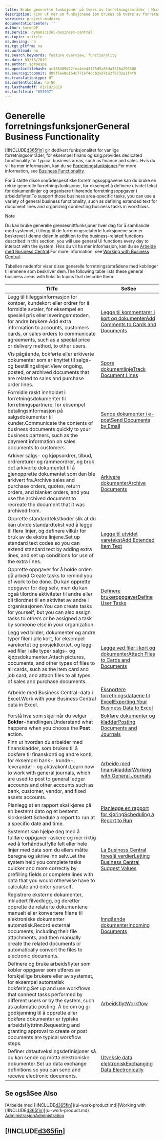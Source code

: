 ```yaml
---
title: Bruke generelle funksjoner på tvers av forretningsområder | Microsoft-dokumentasjon
description: Finn ut mer om funksjonene som brukes på tvers av forretningsområder i Business Central.
services: project-madeira
documentationcenter: ''
author: SorenGP
ms.service: dynamics365-business-central
ms.topic: article
ms.devlang: na
ms.tgt_pltfrm: na
ms.workload: na
ms.search.keywords: feature overview, functionality
ms.date: 03/13/2019
ms.author: sgroespe
ms.openlocfilehash: ac385409d72fea4ee43f7549a86da3516a299608
ms.sourcegitcommit: d09f5ee0e164c7716f4ccb2ed71e2f9732a1f4f9
ms.translationtype: HT
ms.contentlocale: nb-NO
ms.lasthandoff: 03/19/2019
ms.locfileid: "853097"
---
```

# <a name="general-business-functionality"></a><span data-ttu-id="e28b6-103">Generelle forretningsfunksjoner</span><span class="sxs-lookup"><span data-stu-id="e28b6-103">General Business Functionality</span></span>
[!INCLUDE[d365fin](includes/d365fin_md.md)] <span data-ttu-id="e28b6-104">gir dedikert funksjonalitet for vanlige forretningsområder, for eksempel finans og salg.</span><span class="sxs-lookup"><span data-stu-id="e28b6-104">provides dedicated functionality for typical business areas, such as finance and sales.</span></span> <span data-ttu-id="e28b6-105">Hvis du vil ha mer informasjon, kan du se [Forretningsfunksjoner](across-business-functionality.md).</span><span class="sxs-lookup"><span data-stu-id="e28b6-105">For more information, see [Business Functionality](across-business-functionality.md).</span></span>

<span data-ttu-id="e28b6-106">For å støtte disse områdespesifikke forretningsoppgavene kan du bruke en rekke generelle forretningsfunksjoner, for eksempel å definere utvidet tekst for dokumentlinjer og organisere tilhørende forretningsoppgaver i arbeidsflyter.</span><span class="sxs-lookup"><span data-stu-id="e28b6-106">To support those business area-specific tasks, you can use a variety of general business functionality, such as defining extended text for document lines and organizing connecting business tasks in workflows.</span></span>

> [!NOTE]
> <span data-ttu-id="e28b6-107">Du kan bruke generelle grensesnittfunksjoner hver dag for å samhandle med systemet, i tillegg til de forretningsrelaterte funksjonene som er beskrevet i denne delen.</span><span class="sxs-lookup"><span data-stu-id="e28b6-107">In addition to the business-related functions described in this section, you will use general UI functions every day to interact with the system.</span></span> <span data-ttu-id="e28b6-108">Hvis du vil ha mer informasjon, kan du se [Arbeide med Business Central](ui-work-product.md).</span><span class="sxs-lookup"><span data-stu-id="e28b6-108">For more information, see [Working with Business Central](ui-work-product.md).</span></span>

<span data-ttu-id="e28b6-109">Tabellen nedenfor viser disse generelle forretningsområdene med koblinger til emnene som beskriver dem.</span><span class="sxs-lookup"><span data-stu-id="e28b6-109">The following table lists these general business areas with links to topics that describe them.</span></span>

| <span data-ttu-id="e28b6-110">Til</span><span class="sxs-lookup"><span data-stu-id="e28b6-110">To</span></span> | <span data-ttu-id="e28b6-111">Se</span><span class="sxs-lookup"><span data-stu-id="e28b6-111">See</span></span> |
| --- | --- |
|<span data-ttu-id="e28b6-112">Legg til tilleggsinformasjon for kontoer, kundekort eller ordrer for å formidle avtaler, for eksempel en spesiell pris eller leveringsmetoden, for andre brukere.</span><span class="sxs-lookup"><span data-stu-id="e28b6-112">Add extra information to accounts, customers cards, or sales orders to communicate agreements, such as a special price or delivery method, to other users.</span></span>|[<span data-ttu-id="e28b6-113">Legge til kommentarer i kort og dokumenter</span><span class="sxs-lookup"><span data-stu-id="e28b6-113">Add Comments to Cards and Documents</span></span>](across-how-use-comments.md)|
|<span data-ttu-id="e28b6-114">Vis pågående, bokførte eller arkiverte dokumenter som er knyttet til salgs- og bestillingslinjer.</span><span class="sxs-lookup"><span data-stu-id="e28b6-114">View ongoing, posted, or archived documents that are related to sales and purchase order lines.</span></span>|[<span data-ttu-id="e28b6-115">Spore dokumentlinje</span><span class="sxs-lookup"><span data-stu-id="e28b6-115">Track Document Lines</span></span>](across-how-to-track-document-lines.md)|
| <span data-ttu-id="e28b6-116">Formidle raskt innholdet i forretningsdokumenter til forretningspartnere, for eksempel betalingsinformasjon på salgsdokumenter til kunder.</span><span class="sxs-lookup"><span data-stu-id="e28b6-116">Communicate the contents of business documents quickly to your business partners, such as the payment information on sales documents to customers.</span></span> |[<span data-ttu-id="e28b6-117">Sende dokumenter i e-post</span><span class="sxs-lookup"><span data-stu-id="e28b6-117">Send Documents by Email</span></span>](ui-how-send-documents-email.md) |
|<span data-ttu-id="e28b6-118">Arkiver salgs- og kjøpsordrer, tilbud, ordrereturer og rammeordrer, og bruk det arkiverte dokumentet til å gjenopprette dokumentet som den ble arkivert fra.</span><span class="sxs-lookup"><span data-stu-id="e28b6-118">Archive sales and purchase orders, quotes, return orders, and blanket orders, and you use the archived document to recreate the document that it was archived from.</span></span>|[<span data-ttu-id="e28b6-119">Arkivere dokumenter</span><span class="sxs-lookup"><span data-stu-id="e28b6-119">Archive Documents</span></span>](across-how-to-archive-documents.md)|
| <span data-ttu-id="e28b6-120">Opprette standardtekstkoder slik at du kan utvide standardtekst ved å legge til flere linjer, og definere vilkår for bruk av de ekstra linjene.</span><span class="sxs-lookup"><span data-stu-id="e28b6-120">Set up standard text codes so you can extend standard text by adding extra lines, and set up conditions for use of the extra lines.</span></span> |[<span data-ttu-id="e28b6-121">Legge til utvidet varetekst</span><span class="sxs-lookup"><span data-stu-id="e28b6-121">Add Extended Item Text</span></span>](ui-how-define-ext-text.md) |
|<span data-ttu-id="e28b6-122">Opprette oppgaver for å holde orden på arbeid.</span><span class="sxs-lookup"><span data-stu-id="e28b6-122">Create tasks to remind you of work to be done.</span></span> <span data-ttu-id="e28b6-123">Du kan opprette oppgaver for deg selv, men du kan også tilordne aktiviteter til andre eller bli tilordnet til en aktivitet av andre i organisasjonen.</span><span class="sxs-lookup"><span data-stu-id="e28b6-123">You can create tasks for yourself, but you can also assign tasks to others or be assigned a task by someone else in your organization.</span></span>|[<span data-ttu-id="e28b6-124">Definere brukeroppgaver</span><span class="sxs-lookup"><span data-stu-id="e28b6-124">Define User Tasks</span></span>](across-user-tasks.md)|
|<span data-ttu-id="e28b6-125">Legg ved bilder, dokumenter og andre typer filer i alle kort, for eksempel varekortet og prosjektkortet, og legg ved filer i alle typer salgs- og kjøpsdokumenter.</span><span class="sxs-lookup"><span data-stu-id="e28b6-125">Attach pictures, documents, and other types of files to all cards, such as the item card and job card, and attach files to all types of sales and purchase documents.</span></span>|[<span data-ttu-id="e28b6-126">Legge ved filer i kort og dokumenter</span><span class="sxs-lookup"><span data-stu-id="e28b6-126">Attach Files to Cards and Documents</span></span>](across-attach-document-master-data.md)|
|<span data-ttu-id="e28b6-127">Arbeide med Business Central-data i Excel.</span><span class="sxs-lookup"><span data-stu-id="e28b6-127">Work with your Business Central data in Excel.</span></span>|[<span data-ttu-id="e28b6-128">Eksportere forretningsdataene til Excel</span><span class="sxs-lookup"><span data-stu-id="e28b6-128">Exporting Your Business Data to Excel</span></span>](about-export-data.md)|
|<span data-ttu-id="e28b6-129">Forstå hva som skjer når du velger **Bokfør**-handlingen.</span><span class="sxs-lookup"><span data-stu-id="e28b6-129">Understand what happens when you choose the **Post** action.</span></span>|[<span data-ttu-id="e28b6-130">Bokføre dokumenter og kladder</span><span class="sxs-lookup"><span data-stu-id="e28b6-130">Posting Documents and Journals</span></span>](ui-post-documents-journals.md)|
|<span data-ttu-id="e28b6-131">Finn ut hvordan du arbeider med finanskladder, som brukes til å bokføre til finanskonti og andre konti, for eksempel bank-, kunde-, leverandør- og aktivakonti.</span><span class="sxs-lookup"><span data-stu-id="e28b6-131">Learn how to work with general journals, which are used to post to general ledger accounts and other accounts such as bank, customer, vendor, and fixed assets accounts.</span></span> |[<span data-ttu-id="e28b6-132">Arbeide med finanskladder</span><span class="sxs-lookup"><span data-stu-id="e28b6-132">Working with General Journals</span></span>](ui-work-general-journals.md) |
| <span data-ttu-id="e28b6-133">Planlegg at en rapport skal kjøres på en bestemt dato og et bestemt klokkeslett.</span><span class="sxs-lookup"><span data-stu-id="e28b6-133">Schedule a report to run at a specific date and time.</span></span> |[<span data-ttu-id="e28b6-134">Planlegge en rapport for kjøring</span><span class="sxs-lookup"><span data-stu-id="e28b6-134">Scheduling a Report to Run</span></span>](ui-work-report.md#ScheduleReport) |
|<span data-ttu-id="e28b6-135">Systemet kan hjelpe deg med å fullføre oppgaver raskere og mer riktig ved å forhåndsutfylle felt eller hele linjer med data som du ellers måtte beregne og skrive inn selv.</span><span class="sxs-lookup"><span data-stu-id="e28b6-135">Let the system help you complete tasks quicker and more correctly by prefilling fields or complete lines with data that you would otherwise have to calculate and enter yourself.</span></span>|[<span data-ttu-id="e28b6-136">La Business Central foreslå verdier</span><span class="sxs-lookup"><span data-stu-id="e28b6-136">Letting Business Central Suggest Values</span></span>](ui-let-system-suggest-values.md)|
|<span data-ttu-id="e28b6-137">Registrere eksterne dokumenter, inkludert filvedlegg, og deretter opprette de relaterte dokumentene manuelt eller konvertere filene til elektroniske dokumenter automatisk.</span><span class="sxs-lookup"><span data-stu-id="e28b6-137">Record external documents, including their file attachments, and then manually create the related documents or automatically convert the files to electronic documents.</span></span>|[<span data-ttu-id="e28b6-138">Inngående dokumenter</span><span class="sxs-lookup"><span data-stu-id="e28b6-138">Incoming Documents</span></span>](across-income-documents.md)|
|<span data-ttu-id="e28b6-139">Definere og bruke arbeidsflyter som kobler oppgaver som utføres av forskjellige brukere eller av systemet, for eksempel automatisk bokføring.</span><span class="sxs-lookup"><span data-stu-id="e28b6-139">Set up and use workflows that connect tasks performed by different users or by the system, such as automatic posting.</span></span> <span data-ttu-id="e28b6-140">Å be om og gi godkjenning til å opprette eller bokføre dokumenter er typiske arbeidsflyttrinn.</span><span class="sxs-lookup"><span data-stu-id="e28b6-140">Requesting and granting approval to create or post documents are typical workflow steps.</span></span>|[<span data-ttu-id="e28b6-141">Arbeidsflyt</span><span class="sxs-lookup"><span data-stu-id="e28b6-141">Workflow</span></span>](across-workflow.md)|
| <span data-ttu-id="e28b6-142">Definer datautvekslingsdefinisjoner så du kan sende og motta elektroniske dokumenter.</span><span class="sxs-lookup"><span data-stu-id="e28b6-142">Set up data exchange definitions so you can send and receive electronic documents.</span></span> |[<span data-ttu-id="e28b6-143">Utveksle data elektronisk</span><span class="sxs-lookup"><span data-stu-id="e28b6-143">Exchanging Data Electronically</span></span>](across-data-exchange.md) |

## <a name="see-also"></a><span data-ttu-id="e28b6-144">Se også</span><span class="sxs-lookup"><span data-stu-id="e28b6-144">See Also</span></span>
<span data-ttu-id="e28b6-145">[Arbeide med [!INCLUDE[d365fin](includes/d365fin_md.md)]](ui-work-product.md)</span><span class="sxs-lookup"><span data-stu-id="e28b6-145">[Working with [!INCLUDE[d365fin](includes/d365fin_md.md)]](ui-work-product.md)</span></span>  
[<span data-ttu-id="e28b6-146">Administrasjon</span><span class="sxs-lookup"><span data-stu-id="e28b6-146">Administration</span></span>](admin-setup-and-administration.md)

## [!INCLUDE[d365fin](includes/free_trial_md.md)]  
